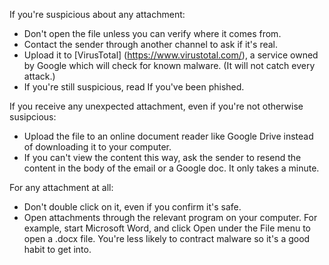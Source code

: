 [Title]: # (Attachments)
[Order]: # (4)

If you're suspicious about any attachment: 

* Don't open the file unless you can verify where it comes from. 
* Contact the sender through another channel to ask if it's real. 
* Upload it to [VirusTotal] (https://www.virustotal.com/), a service owned  by Google which will check for known malware. (It will not catch every attack.) 
* If you're still suspicious, read If you've been phished.

If you receive any unexpected attachment, even if you're not otherwise susipcious: 

* Upload the file to an online document reader like Google Drive instead of downloading it to your computer.  
* If you can't view the content this way, ask the sender to resend the content in the body of the email or a Google doc. It only takes a minute.

For any attachment at all: 

* Don't double click on it, even if you confirm it's safe. 
* Open attachments through the relevant program on your computer. For example, start Microsoft Word, and click Open under the File menu to open a .docx file. You're less likely to contract malware so it's a good habit to get into.
